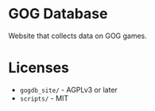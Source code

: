 # GOG Database

Website that collects data on GOG games.

# Licenses

* `gogdb_site/` - AGPLv3 or later
* `scripts/` - MIT

